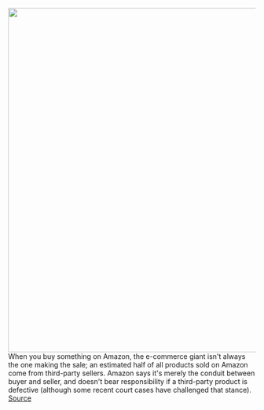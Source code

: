 <img src='https://cdn.vox-cdn.com/thumbor/svO2acxGw_QNIhVQi8SJslrcEbI=/0x0:2040x1360/1200x800/filters:focal(857x517:1183x843)/cdn.vox-cdn.com/uploads/chorus_image/image/69695597/acastro_181114_1777_amazon_hq2_0003.0.jpg' width='700px' /><br/>
When you buy something on Amazon, the e-commerce giant isn't always the one making the sale; an estimated half of all products sold on Amazon come from third-party sellers. Amazon says it's merely the conduit between buyer and seller, and doesn't bear responsibility if a third-party product is defective (although some recent court cases have challenged that stance).
<a href='https://www.theverge.com/2021/8/8/22615467/go-read-this-amazon-sellers-pester-customers-bad-reviews'> Source <a/>